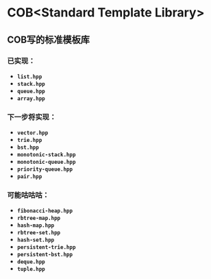 # COB\<Standard Template Library\>
## COB写的标准模板库
### 已实现：
- **`list.hpp`**
- **`stack.hpp`**
- **`queue.hpp`**
- **`array.hpp`**
### 下一步将实现：
- **`vector.hpp`**
- **`trie.hpp`**
- **`bst.hpp`**
- **`monotonic-stack.hpp`**
- **`monotonic-queue.hpp`**
- **`priority-queue.hpp`**
- **`pair.hpp`**
### 可能咕咕咕：
- **`fibonacci-heap.hpp`**
- **`rbtree-map.hpp`**
- **`hash-map.hpp`**
- **`rbtree-set.hpp`**
- **`hash-set.hpp`**
- **`persistent-trie.hpp`**
- **`persistent-bst.hpp`**
- **`deque.hpp`**
- **`tuple.hpp`**
